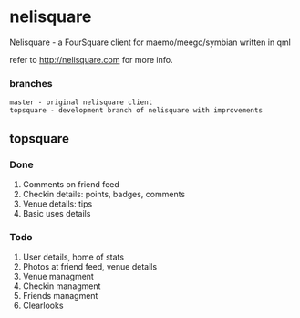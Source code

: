 nelisquare
==========

Nelisquare - a FourSquare client for maemo/meego/symbian written in qml

refer to http://nelisquare.com for more info.

### branches

    master - original nelisquare client
    topsquare - development branch of nelisquare with improvements

topsquare
---------

### Done
1. Comments on friend feed
2. Checkin details: points, badges, comments
3. Venue details: tips
4. Basic uses details

### Todo
1. User details, home of stats
3. Photos at friend feed, venue details
4. Venue managment
5. Checkin managment
6. Friends managment
7. Clearlooks